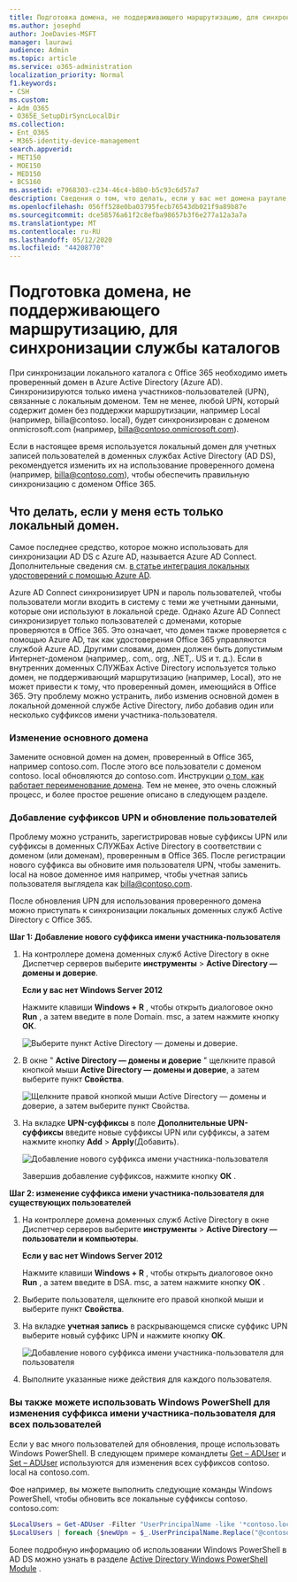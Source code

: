 ```yaml
---
title: Подготовка домена, не поддерживающего маршрутизацию, для синхронизации службы каталогов
ms.author: josephd
author: JoeDavies-MSFT
manager: laurawi
audience: Admin
ms.topic: article
ms.service: o365-administration
localization_priority: Normal
f1.keywords:
- CSH
ms.custom:
- Adm_O365
- O365E_SetupDirSyncLocalDir
ms.collection:
- Ent_O365
- M365-identity-device-management
search.appverid:
- MET150
- MOE150
- MED150
- BCS160
ms.assetid: e7968303-c234-46c4-b8b0-b5c93c6d57a7
description: Сведения о том, что делать, если у вас нет домена раутале, связанного с локальными пользователями, прежде чем выполнять синхронизацию с Office 365.
ms.openlocfilehash: 056ff528e0ba03795fecb76543db021f9a89b87e
ms.sourcegitcommit: dce58576a61f2c8efba98657b3f6e277a12a3a7a
ms.translationtype: MT
ms.contentlocale: ru-RU
ms.lasthandoff: 05/12/2020
ms.locfileid: "44208770"
---
```

# <a name="prepare-a-non-routable-domain-for-directory-synchronization"></a>Подготовка домена, не поддерживающего маршрутизацию, для синхронизации службы каталогов
При синхронизации локального каталога с Office 365 необходимо иметь проверенный домен в Azure Active Directory (Azure AD). Синхронизируются только имена участников-пользователей (UPN), связанные с локальным доменом. Тем не менее, любой UPN, который содержит домен без поддержки маршрутизации, например Local (например, billa@contoso. local), будет синхронизирован с доменом onmicrosoft.com (например, billa@contoso.onmicrosoft.com). 

Если в настоящее время используется локальный домен для учетных записей пользователей в доменных службах Active Directory (AD DS), рекомендуется изменить их на использование проверенного домена (например, billa@contoso.com), чтобы обеспечить правильную синхронизацию с доменом Office 365.
  
## <a name="what-if-i-only-have-a-local-on-premises-domain"></a>Что делать, если у меня есть только локальный домен.

Самое последнее средство, которое можно использовать для синхронизации AD DS с Azure AD, называется Azure AD Connect. Дополнительные сведения см. [в статье интеграция локальных удостоверений с помощью Azure AD](https://docs.microsoft.com/azure/architecture/reference-architectures/identity/azure-ad).
  
Azure AD Connect синхронизирует UPN и пароль пользователей, чтобы пользователи могли входить в систему с теми же учетными данными, которые они используют в локальной среде. Однако Azure AD Connect синхронизирует только пользователей с доменами, которые проверяются в Office 365. Это означает, что домен также проверяется с помощью Azure AD, так как удостоверения Office 365 управляются службой Azure AD. Другими словами, домен должен быть допустимым Интернет-доменом (например,. com,. org, .NET,. US и т. д.). Если в внутренних доменных СЛУЖБах Active Directory используется только домен, не поддерживающий маршрутизацию (например, Local), это не может привести к тому, что проверенный домен, имеющийся в Office 365. Эту проблему можно устранить, либо изменив основной домен в локальной доменной службе Active Directory, либо добавив один или несколько суффиксов имени участника-пользователя.
  
### <a name="change-your-primary-domain"></a>**Изменение основного домена**

Замените основной домен на домен, проверенный в Office 365, например contoso.com. После этого все пользователи с доменом contoso. local обновляются до contoso.com. Инструкции [о том, как работает переименование домена](https://go.microsoft.com/fwlink/p/?LinkId=624174). Тем не менее, это очень сложный процесс, и более простое решение описано в следующем разделе.
  
### <a name="add-upn-suffixes-and-update-your-users-to-them"></a>**Добавление суффиксов UPN и обновление пользователей**

Проблему можно устранить, зарегистрировав новые суффиксы UPN или суффиксы в доменных СЛУЖБах Active Directory в соответствии с доменом (или доменам), проверенным в Office 365. После регистрации нового суффикса вы обновите имя пользователя UPN, чтобы заменить. local на новое доменное имя например, чтобы учетная запись пользователя выглядела как billa@contoso.com.
  
После обновления UPN для использования проверенного домена можно приступать к синхронизации локальных доменных служб Active Directory с Office 365.
  
 **Шаг 1: Добавление нового суффикса имени участника-пользователя**
  
1. На контроллере домена доменных служб Active Directory в окне Диспетчер серверов выберите **инструменты** \> **Active Directory — домены и доверие**.
    
    **Если у вас нет Windows Server 2012**
    
    Нажмите клавиши **Windows + R** , чтобы открыть диалоговое окно **Run** , а затем введите в поле Domain. msc, а затем нажмите кнопку **ОК**.
    
    ![Выберите пункт Active Directory — домены и доверие.](media/46b6e007-9741-44af-8517-6f682e0ac974.png)
  
2. В окне " **Active Directory — домены и доверие** " щелкните правой кнопкой мыши **Active Directory — домены и доверие**, а затем выберите пункт **Свойства**.
    
    ![Щелкните правой кнопкой мыши Active Directory — домены и доверие, а затем выберите пункт Свойства.](media/39d20812-ffb5-4ba9-8d7b-477377ac360d.png)
  
3. На вкладке **UPN-суффиксы** в поле **Дополнительные UPN-суффиксы** введите новые суффиксы UPN или суффиксы, а затем нажмите кнопку **Add** \> **Apply**(Добавить).
    
    ![Добавление нового суффикса имени участника-пользователя](media/a4aaf919-7adf-469a-b93f-83ef284c0915.PNG)
  
    Завершив добавление суффиксов, нажмите кнопку **ОК** . 
    
 **Шаг 2: изменение суффикса имени участника-пользователя для существующих пользователей**
  
1. На контроллере домена доменных служб Active Directory в окне Диспетчер серверов выберите **инструменты** \> **Active Directory — пользователи и компьютеры**.
    
    **Если у вас нет Windows Server 2012**
    
    Нажмите клавиши **Windows + R** , чтобы открыть диалоговое окно **Run** , а затем введите в DSA. msc, а затем нажмите кнопку **ОК** .
    
2. Выберите пользователя, щелкните его правой кнопкой мыши и выберите пункт **Свойства**.
    
3. На вкладке **учетная запись** в раскрывающемся списке суффикс UPN выберите новый суффикс UPN и нажмите кнопку **ОК**.
    
    ![Добавление нового суффикса имени участника-пользователя для пользователя](media/54876751-49f0-48cc-b864-2623c4835563.png)
  
4. Выполните указанные ниже действия для каждого пользователя.
    
   
### <a name="you-can-also-use-windows-powershell-to-change-the-upn-suffix-for-all-users"></a>**Вы также можете использовать Windows PowerShell для изменения суффикса имени участника-пользователя для всех пользователей**

Если у вас много пользователей для обновления, проще использовать Windows PowerShell. В следующем примере командлеты [Get – ADUser](https://go.microsoft.com/fwlink/p/?LinkId=624312) и [Set – ADUser](https://go.microsoft.com/fwlink/p/?LinkId=624313) используются для изменения всех суффиксов contoso. local на contoso.com. 

Фое например, вы можете выполнить следующие команды Windows PowerShell, чтобы обновить все локальные суффиксы contoso. contoso.com:
    
  ```powershell
  $LocalUsers = Get-ADUser -Filter "UserPrincipalName -like '*contoso.local'" -Properties userPrincipalName -ResultSetSize $null
  $LocalUsers | foreach {$newUpn = $_.UserPrincipalName.Replace("@contoso.local","@contoso.com"); $_ | Set-ADUser -UserPrincipalName $newUpn}
  ```

Более подробную информацию об использовании Windows PowerShell в AD DS можно узнать в разделе [Active Directory Windows PowerShell Module](https://go.microsoft.com/fwlink/p/?LinkId=624314) . 

